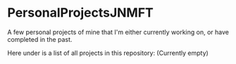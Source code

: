# PersonalProjectsJNMFT
A few personal projects of mine that I'm either currently working on, or have completed in the past.

Here under is a list of all projects in this repository:
(Currently empty)
